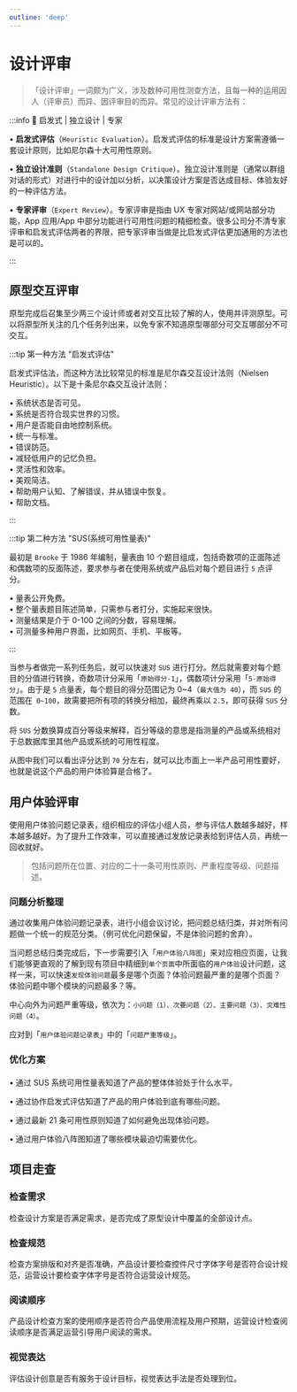 ```yaml
---
outline: 'deep'
---
```


# 设计评审

> 「设计评审」一词颇为广义，涉及数种可用性测查方法，且每一种的运用因人（评审员）而异、因评审目的而异。常见的设计评审方法有：

:::info 🔎 启发式 | 独立设计 | 专家

• **启发式评估**（`Heuristic Evaluation`）。启发式评估的标准是设计方案需遵循一套设计原则，比如尼尔森十大可用性原则。

• **独立设计准则**（`Standalone Design Critique`）。独立设计准则是（通常以群组对话的形式）对进行中的设计加以分析，以决策设计方案是否达成目标、体验友好的一种评估方法。

• **专家评审**（`Expert Review`）。专家评审是指由 UX 专家对网站/或网站部分功能，App 应用/App 中部分功能进行可用性问题的精细检查。很多公司分不清专家评审和启发式评估两者的界限，把专家评审当做是比启发式评估更加通用的方法也是可以的。

:::

## 原型交互评审

原型完成后召集至少两三个设计师或者对交互比较了解的人，使用并评测原型。可以将原型所关注的几个任务列出来，以免专家不知道原型哪部分可交互哪部分不可交互。

:::tip 第一种方法 "启发式评估"

启发式评估法，而这种方法比较常见的标准是尼尔森交互设计法则（Nielsen Heuristic）。以下是十条尼尔森交互设计法则：

• 系统状态是否可见。  
• 系统是否符合现实世界的习惯。  
• 用户是否能自由地控制系统。  
• 统一与标准。  
• 错误防范。  
• 减轻低用户的记忆负担。  
• 灵活性和效率。  
• 美观简洁。  
• 帮助用户认知、了解错误，并从错误中恢复。  
• 帮助文档。

:::

:::tip 第二种方法 "SUS(系统可用性量表)"

最初是 `Brooke` 于 1986 年编制，量表由 10 个题目组成，包括奇数项的正面陈述和偶数项的反面陈述，要求参与者在使用系统或产品后对每个题目进行 `5` 点评分。

• 量表公开免费。  
• 整个量表题目陈述简单，只需参与者打分，实施起来很快。  
• 测量结果是介于 0-100 之间的分数，容易理解。  
• 可测量多种用户界面，比如网页、手机、平板等。

<ElImg src="ui/98.png"/>

:::

当参与者做完一系列任务后，就可以快速对 `SUS` 进行打分。然后就需要对每个题目的分值进行转换，奇数项计分采用「`原始得分-1`」，偶数项计分采用「`5-原始得分`」。由于是 `5` 点量表，每个题目的得分范围记为 0~4（`最大值为 40`），而 `SUS` 的范围在` 0~100`，故需要把所有项的转换分相加，最终再乘以 `2.5`，即可获得 `SUS` 分数。

将 `SUS` 分数换算成百分等级来解释，百分等级的意思是指测量的产品或系统相对于总数据库里其他产品或系统的可用性程度。

<ElImg src="ui/99.png"/>

从图中我们可以看出评分达到 `70` 分左右，就可以比市面上一半产品可用性要好，也就是说这个产品的用户体验算是合格了。

## 用户体验评审

使用用户体验问题记录表，组织相应的评估小组人员，参与评估人数越多越好，样本越多越好。为了提升工作效率，可以直接通过发放记录表给到评估人员，再统一回收就好。

<ElImg src="ui/100.png"/>

> 包括问题所在位置、对应的二十一条可用性原则、严重程度等级、问题描述。

### 问题分析整理

通过收集用户体验问题记录表，进行小组会议讨论，把问题总结归类，并对所有问题做一个统一的规范分类。（例可优化问题保留，不是体验问题的舍弃）。

当问题总结归类完成后，下一步需要引入「`用户体验八阵图`」来对应相应页面，让我们能够更直观的了解到现有项目中精细到`单个页面`中所面临的`用户体验`设计问题，这样一来，可以快速`发现体验问题`最多是哪个页面？体验问题最严重的是哪个页面？体验问题中哪个模块的问题最多？等。

<ElImg src="ui/101.png"/>

中心向外为问题严重等级，依次为：`小问题（1）、次要问题（2）、主要问题（3）、灾难性问题（4）`。

应对到「`用户体验问题记录表`」中的「`问题严重等级`」。

<ElImg src="ui/102.png"/>

### 优化方案

####

<ElCard shadow="hover">

• 通过 SUS 系统可用性量表知道了产品的整体体验处于什么水平。

• 通过协作启发式评估知道了产品的用户体验到底有哪些问题。

• 通过最新 21 条可用性原则知道了如何避免出现体验问题。

• 通过用户体验八阵图知道了哪些模块最迫切需要优化。

</ElCard>

## 项目走查

### 检查需求

检查设计方案是否满足需求，是否完成了原型设计中覆盖的全部设计点。

### 检查规范

检查方案排版和对齐是否准确，产品设计要检查控件尺寸字体字号是否符合设计规范，运营设计要检查字体字号是否符合运营设计规范。

### 阅读顺序

产品设计检查方案的使用顺序是否符合产品使用流程及用户预期，运营设计检查阅读顺序是否满足运营引导用户阅读的需求。

### 视觉表达

评估设计创意是否有服务于设计目标，视觉表达手法是否处理到位。

<ElImg src="ui/103.png"/>


